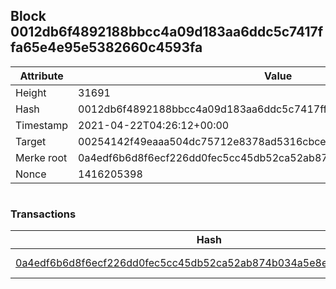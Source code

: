 ## Block 0012db6f4892188bbcc4a09d183aa6ddc5c7417ffa65e4e95e5382660c4593fa

Attribute | Value
--- | ---
Height | 31691
Hash | 0012db6f4892188bbcc4a09d183aa6ddc5c7417ffa65e4e95e5382660c4593fa
Timestamp | 2021-04-22T04:26:12+00:00
Target | 00254142f49eaaa504dc75712e8378ad5316cbcead634704b3734b6271167cc4
Merke root | 0a4edf6b6d8f6ecf226dd0fec5cc45db52ca52ab874b034a5e8e9ca38b5e8271
Nonce | 1416205398

```

```

### Transactions

Hash | Amount
--- | ---
[0a4edf6b6d8f6ecf226dd0fec5cc45db52ca52ab874b034a5e8e9ca38b5e8271](0a4edf6b6d8f6ecf226dd0fec5cc45db52ca52ab874b034a5e8e9ca38b5e8271.md) | 10.00000000 SKEPTI 
